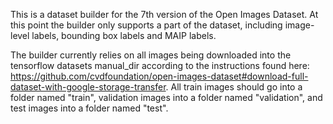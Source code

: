 This is a dataset builder for the 7th version of the Open Images Dataset. At this point the builder only supports a part of the dataset, including image-level labels, bounding box labels and MAIP labels.

The builder currently relies on all images being downloaded into the tensorflow datasets manual_dir according to the instructions found here: https://github.com/cvdfoundation/open-images-dataset#download-full-dataset-with-google-storage-transfer. All train images should go into a folder named "train", validation images into a folder named "validation", and test images into a folder named "test".